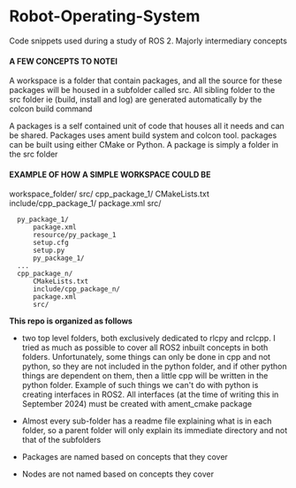 # Robot-Operating-System
Code snippets used during a study of  ROS 2. Majorly intermediary concepts<br>

#### A FEW CONCEPTS TO NOTEI

<p>A workspace is a folder that contain packages, and all the source for these
packages will be housed in a subfolder called src. All sibling folder to the src
folder ie (build, install and log) are generated automatically by the colcon build
command<p>
<p>A packages is a self contained unit of code that houses all it needs and can be shared.
Packages uses ament build system and colcon tool. packages can be built using either CMake
or Python. A package is simply a folder in the src folder<p>

#### EXAMPLE OF HOW A SIMPLE WORKSPACE COULD BE

workspace_folder/
    src/
      cpp_package_1/
          CMakeLists.txt
          include/cpp_package_1/
          package.xml
          src/

      py_package_1/
          package.xml
          resource/py_package_1
          setup.cfg
          setup.py
          py_package_1/
      ...
      cpp_package_n/
          CMakeLists.txt
          include/cpp_package_n/
          package.xml
          src/

**This repo is organized as follows**
- two top level folders, both exclusively dedicated to rlcpy and rclcpp. I tried as much as possible to cover
all ROS2 inbuilt concepts in both folders. Unfortunately, some things can only be done in cpp and not python, so
they are not included in the python folder, and if other python things are dependent on them, then a little cpp will
be written in the python folder. Example of such things we can't do with python is creating interfaces in ROS2. All interfaces (at the time of writing this in September 2024) must be created with ament_cmake package

- Almost every sub-folder has a readme file explaining what is in each folder, so a parent folder will only explain
its immediate directory and not that of the subfolders

- Packages are named based on concepts that they cover

- Nodes are not named based on concepts they cover
